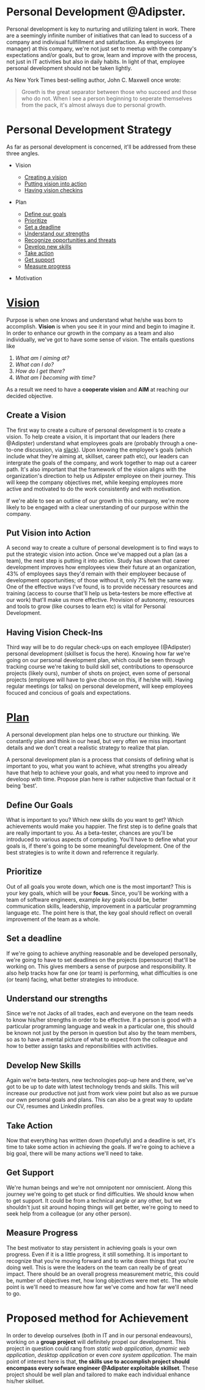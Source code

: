 # Personal Development @Adipster.
Personal development is key to nurturing and utilizing talent in work. There are a seemingly infinite number of initiatives that can lead to success of a company and indivisual fullfillment and satisfaction. As employees (or manager) at this
company, we're not just set to meetup with the company's expectations and/or goals, 
but to grow, learn and improve with the process, not just in IT activities but also in daily habits. In light of that, employee personal
development should not be taken lightly.

As New York Times best-selling author, John C. Maxwell once wrote:

> Growth is the great separator between those who succeed and those who do not. When I see
> a person beginning to seperate themselves from the pack, it's almost always due to 
> personal growth.

# Personal Development Strategy

As far as personal development is concerned, it'll be addressed from these three angles. 
* Vision
    - [Creating a vision](1)
    - [Putting vision into action]()
    - [Having vision checkins]()
* Plan
    - [Define our goals](1)
    - [Prioritize](1)
    - [Set a deadline](1)
    - [Understand our strengths](1)
    - [Recognize opportunities and threats](1)
    - [Develop new skills](1)
    - [Take action](1)
    - [Get support](1)
    - [Measure progress](1)
    
* Motivation

# [Vision]([1])

Purpose is when one knows and understand what he/she was born to accomplish. **Vision** is when you see it in your mind and begin to imagine it. In order to enhance our growth in the company as a team and also individually, we've got to have some sense of vision. The entails questions like 

1. *What am I aiming at?*
2. *What can I do?*
3. *How do I get there?*
4. *What am I becoming with time?* 

As a result we need to have a **cooperate vision** and **AIM** at reaching our decided objective. 

## Create a Vision

The first way to create a culture of personal development is to create a vision. To help create a vision, it is important that our leaders (here @Adipster) understand what employees goals are (probably through a one-to-one discussion, via [slack](https://slack.com/)). Upon knowing the employee's goals (which include what they're aiming at, skillset, career path etc), our leaders can intergrate the goals of the company, and work together to map out a career path. It's also important that the framework of the vision aligns with the organization's direction to help us Adipster employee on their journey. This will keep the company objectives met, while keeping employees more active and motivated to do the work consistently and with motivation.

If we're able to see an outline of our growth in this company, we're more likely to be 
engaged with a clear unerstanding of our purpose within the company. 

## Put Vision into Action

A second way to create a culture of personal development is to find ways to put the strategic vision into action. Once we've mapped out a plan (as a team), the next step is putting it into action. Study has shown that career development improves how employees view their future at an organization, 43% of employees says they'd remain with their employeer because of development opportunities; of those without it, only 7% felt the same way. One of the effective ways I've found, is to provide necessary resources and training (access to course that'll help us beta-testers be more effective at our work) that'll make us more effective. Provision of autonomy, resources and tools to grow (like courses to learn etc) is vital for Personal Development.

## Having Vision Check-Ins

Third way will be to do regular check-ups on each employee (@Adipster) personal development (skillset is focus the here). Knowing how far we're going on our personal development plan, which could be seen through tracking course we're taking to build skill set, contributions to opensource projects (likely ours), number of shots on project, even some of personal projects (employee will have to give choose on this, if he/she will). Having regular meetings (or talks) on personal development, will keep employees focuced and concious of goals and expectations.

# [Plan]([1])

A personal development plan helps one to structure our thinking. We constantly plan and think in our head, but very often we miss important details and we don't creat a realistic strategy to realize that plan.

A personal development plan is a process that consists of defining what is important to you, what you want to achieve, 
what strengths you already have that help to achieve your goals, and what you need to improve and develoop with time. Propose plan here is rather subjective than factual or it being 'best'. 

## Define Our Goals

What is important to you? Which new skills do you want to get? Which achievements would make you happier. The first step is to define goals that are really important to you. As a beta-tester, chances are you'll be introduced to various
aspects of computing. You'll have to define what your goals is, if there's going to be some meaningful development. One of the best strategies is to write it down and referrence it regularly.

## Prioritize 

Out of all goals you wrote down, which one is the most important? This is your key goals, which will be your **focus**. 
Since, you'll be working with a team of software engineers, example *key* goals could be, better communication skills, 
leadership, improvement in a particular programming language etc. The point here is that, the key goal should reflect on overall improvement of the team as a whole. 

## Set a deadline

If we're going to achieve anything reasonable and be developed personally, we're going to have to set deadlines on the 
projects (opensource) that'll be working on. This gives members a sense of purpose and responsibility. It also help tracks how far one (or team) is performing, what difficulties is one (or team) facing, what better strategies to introduce. 

## Understand our strengths

Since we're not Jacks of all trades, each and everyone on the team needs to know his/her strengths in order to be effective. If a person is good with a particular programming language and weak in a particular one, this should be known not just by the person in question but also by the team members, so as to have a mental picture of what to expect
from the colleague and how to better assign tasks and reponsibilities with activities. 

## Develop New Skills

Again we're beta-testers, new technologies pop-up here and there, we've got to be up to date with latest technology
trends and skills. This will increase our productive not just from work view point but also as we pursue our own personal goals and plans. This can also be a great way to update our CV, resumes and LinkedIn profiles.


## Take Action

Now that everything has written down (hopefully) and a deadline is set, it's time to take some action in achieving the goals. If we're going to achieve a big goal, there will be many actions we'll need to take. 

## Get Support

We're human beings and we're not omnipotent nor omniscient. Along this journey we're going to get stuck or find difficulties. We should know when to get support. It could be from a technical angle or any other, but we shouldn't just sit around hoping things will get better, we're going to need to seek help from a colleague (or any other person).

## Measure Progress

The best motivator to stay persistent in achieving goals is your own progress. Even if it is a little progress, it still something. It is important to recognize that you're moving forward and to write down things that you're doing well. This is were the leaders on the team can really be of great impact. There should be an overall progress measurement metric, this could be, number of objectives met, how long objectives were met etc. The whole point is 
we'll need to measure how far we've come and how far we'll need to go.

# Proposed method for Achievement

In order to develop ourselves (both in IT and in our personal endeavours), working on a **group project** will definitely propel our development. This project in question could rang from *static web application*, *dynamic web application*, *desktop application* or even *core system application*. The main point of interest here is that, **the skills use to accomplish project should encompass every sofware engineer @Adipster exploitable skillset**. These project should be well plan and tailored to make each individual enhance his/her skillset.
